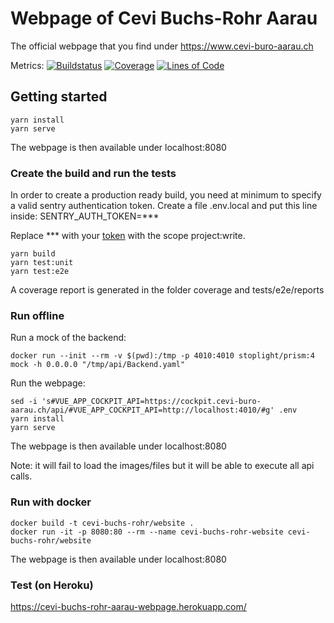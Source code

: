 # Webpage of Cevi Buchs-Rohr Aarau

The official webpage that you find under https://www.cevi-buro-aarau.ch

Metrics: 
[![Buildstatus](https://github.com/patrickuhlmann/cevi-buchs-rohr-aarau-website/workflows/Build%20Main/badge.svg)](https://github.com/patrickuhlmann/cevi-buchs-rohr-aarau-website/actions/workflows/build_main.yml)
[![Coverage](https://sonarcloud.io/api/project_badges/measure?project=cevi-buchs-rohr-aarau-website&metric=coverage)](https://sonarcloud.io/dashboard?id=cevi-buchs-rohr-aarau-website)
[![Lines of Code](https://sonarcloud.io/api/project_badges/measure?project=cevi-buchs-rohr-aarau-website&metric=ncloc)](https://sonarcloud.io/dashboard?id=cevi-buchs-rohr-aarau-website)

## Getting started
```
yarn install
yarn serve
```

The webpage is then available under localhost:8080

### Create the build and run the tests

In order to create a production ready build, you need at minimum to specify a valid sentry authentication token. Create a file .env.local and put this line inside:
SENTRY_AUTH_TOKEN=***

Replace *** with your [token](https://sentry.io/settings/account/api/auth-tokens/) with the scope project:write. 

```
yarn build
yarn test:unit
yarn test:e2e
```

A coverage report is generated in the folder coverage and tests/e2e/reports

### Run offline

Run a mock of the backend:
```
docker run --init --rm -v $(pwd):/tmp -p 4010:4010 stoplight/prism:4 mock -h 0.0.0.0 "/tmp/api/Backend.yaml"
``` 

Run the webpage:
```
sed -i 's#VUE_APP_COCKPIT_API=https://cockpit.cevi-buro-aarau.ch/api/#VUE_APP_COCKPIT_API=http://localhost:4010/#g' .env
yarn install
yarn serve
```

The webpage is then available under localhost:8080

Note: it will fail to load the images/files but it will be able to execute all api calls.

### Run with docker

```
docker build -t cevi-buchs-rohr/website .
docker run -it -p 8080:80 --rm --name cevi-buchs-rohr-website cevi-buchs-rohr/website
```

The webpage is then available under localhost:8080

### Test (on Heroku)

https://cevi-buchs-rohr-aarau-webpage.herokuapp.com/
